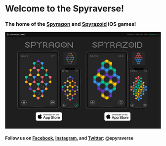 # Welcome to the Spyraverse!
### The home of the [Spyragon](https://apps.apple.com/us/app/spyragon/id1584715775) and [Spyrazoid](https://apps.apple.com/us/app/spyrazoid/id1585455563) iOS games!

![Spyraverse Games: Spyragon and Spyrazoid](img/SpyraverseImage.png?raw=true)

#### Follow us on [Facebook](https://www.facebook.com/spyraverse), [Instagram](https://www.instagram.com/spyraverse/), and [Twitter](https://twitter.com/spyraverse): **@spyraverse**
